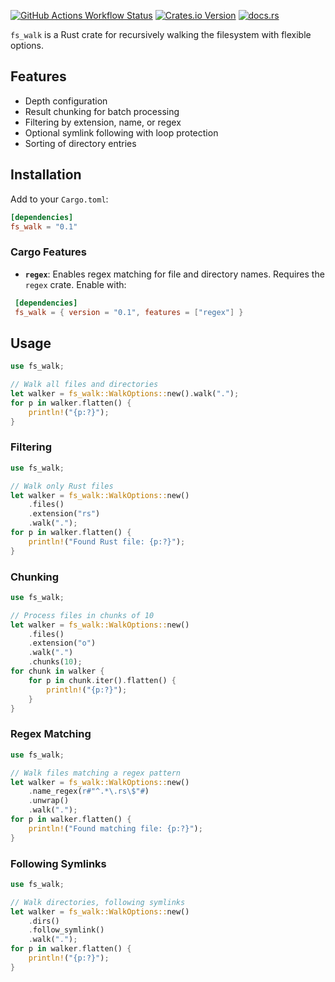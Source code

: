 [![GitHub Actions Workflow Status](https://img.shields.io/github/actions/workflow/status/qjerome/fs-walk/rust.yml?style=for-the-badge)](https://github.com/qjerome/fs-walk/actions/workflows/rust.yml)
[![Crates.io Version](https://img.shields.io/crates/v/fs-walk?style=for-the-badge)](https://crates.io/crates/fs-walk)
[![docs.rs](https://img.shields.io/docsrs/fs-walk?style=for-the-badge&logo=docs.rs&color=blue)](https://docs.rs/fs-walk)

<!-- cargo-rdme start -->

`fs_walk` is a Rust crate for recursively walking the filesystem with flexible options.

## Features
- Depth configuration
- Result chunking for batch processing
- Filtering by extension, name, or regex
- Optional symlink following with loop protection
- Sorting of directory entries

## Installation
Add to your `Cargo.toml`:
```toml
[dependencies]
fs_walk = "0.1"
```

### Cargo Features
- **`regex`**: Enables regex matching for file and directory names.
  Requires the `regex` crate.
  Enable with:
 
 ```toml
  [dependencies]
  fs_walk = { version = "0.1", features = ["regex"] }
 ```

## Usage
```rust
use fs_walk;

// Walk all files and directories
let walker = fs_walk::WalkOptions::new().walk(".");
for p in walker.flatten() {
    println!("{p:?}");
}
```

### Filtering
```rust
use fs_walk;

// Walk only Rust files
let walker = fs_walk::WalkOptions::new()
    .files()
    .extension("rs")
    .walk(".");
for p in walker.flatten() {
    println!("Found Rust file: {p:?}");
}
```

### Chunking
```rust
use fs_walk;

// Process files in chunks of 10
let walker = fs_walk::WalkOptions::new()
    .files()
    .extension("o")
    .walk(".")
    .chunks(10);
for chunk in walker {
    for p in chunk.iter().flatten() {
        println!("{p:?}");
    }
}
```

### Regex Matching
```rust
use fs_walk;

// Walk files matching a regex pattern
let walker = fs_walk::WalkOptions::new()
    .name_regex(r#"^.*\.rs\$"#)
    .unwrap()
    .walk(".");
for p in walker.flatten() {
    println!("Found matching file: {p:?}");
}
```

### Following Symlinks
```rust
use fs_walk;

// Walk directories, following symlinks
let walker = fs_walk::WalkOptions::new()
    .dirs()
    .follow_symlink()
    .walk(".");
for p in walker.flatten() {
    println!("{p:?}");
}
```

<!-- cargo-rdme end -->


